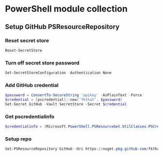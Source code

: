 # PowerShell module collection

## Setup GitHub PSResourceRepository

### Reset secret store

```powershell
Reset-SecretStore
```

### Turn off secret store password

```powershell
Set-SecretStoreConfiguration -Authentication None
```

### Add GitHub credential

```powershell
$password = ConvertTo-SecureString 'apikey' -AsPlainText -Force
$credential = [pscredential]::new('fkthat', $password)
Set-Secret GitHub -Vault SecretStore -Secret $credential
```

### Get pscredentialinfo

```powershell
$credentialinfo = [Microsoft.PowerShell.PSResourceGet.UtilClasses.PSCredentialInfo]::new('SecretStore', 'GitHub')
```

### Setup repo

```powershell
Set-PSResourceRepository GitHub -Uri https://nuget.pkg.github.com/fkthat/index.json -Trusted -CredentialInfo $credentialinfo
```
